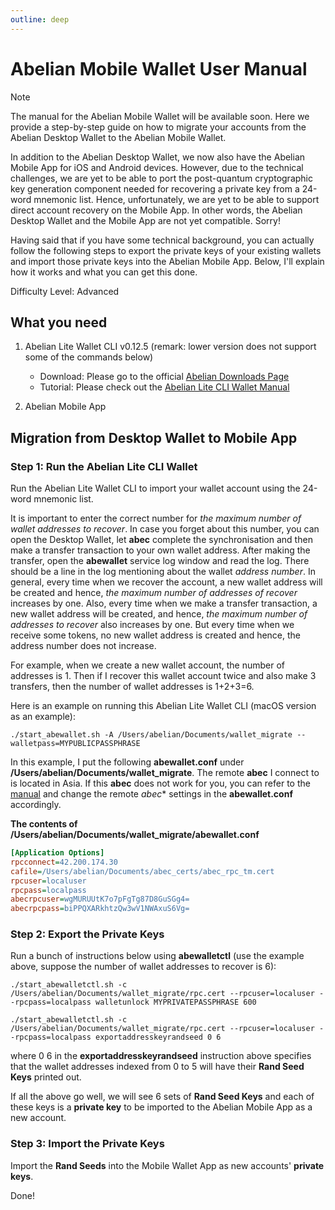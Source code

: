 ```yaml
---
outline: deep
---
```


# Abelian Mobile Wallet User Manual

> [!NOTE]
> The manual for the Abelian Mobile Wallet will be available soon. Here we provide a step-by-step guide on how to migrate your accounts from the Abelian Desktop Wallet to the Abelian Mobile Wallet.

In addition to the Abelian Desktop Wallet, we now also have the Abelian Mobile App for iOS and Android devices. However, due to the technical challenges, we are yet to be able to port the post-quantum cryptographic key generation component needed for recovering a private key from a 24-word mnemonic list. Hence, unfortunately, we are yet to be able to support direct account recovery on the Mobile App. In other words, the Abelian Desktop Wallet and the Mobile App are not yet compatible. Sorry!

Having said that if you have some technical background, you can actually follow the following steps to export the private keys of your existing wallets and import those private keys into the Abelian Mobile App. Below, I'll explain how it works and what you can get this done.

Difficulty Level: Advanced

## What you need

1. Abelian Lite Wallet CLI v0.12.5 (remark: lower version does not support some of the commands below)
   - Download: Please go to the official [Abelian Downloads Page](https://pqabelian.io/download#desktop)
   - Tutorial: Please check out the [Abelian Lite CLI Wallet Manual](/guide/wallet/wallet-cli-lite)

2. Abelian Mobile App

## Migration from Desktop Wallet to Mobile App

### Step 1: Run the Abelian Lite CLI Wallet

Run the Abelian Lite Wallet CLI to import your wallet account using the 24-word mnemonic list.

It is important to enter the correct number for *the maximum number of wallet addresses to recover*. In case you forget about this number, you can open the Desktop Wallet, let **abec** complete the synchronisation and then make a transfer transaction to your own wallet address. After making the transfer, open the **abewallet** service log window and read the log. There should be a line in the log mentioning about the wallet *address number*. In general, every time when we recover the account, a new wallet address will be created and hence, *the maximum number of addresses of recover* increases by one. Also, every time when we make a transfer transaction, a new wallet address will be created, and hence, *the maximum number of addresses to recover* also increases by one. But every time when we receive some tokens, no new wallet address is created and hence, the address number does not increase.

For example, when we create a new wallet account, the number of addresses is 1. Then if I recover this wallet account twice and also make 3 transfers, then the number of wallet addresses is 1+2+3=6.

Here is an example on running this Abelian Lite Wallet CLI (macOS version as an example):

```shell
./start_abewallet.sh -A /Users/abelian/Documents/wallet_migrate --walletpass=MYPUBLICPASSPHRASE
```

In this example, I put the following **abewallet.conf** under **/Users/abelian/Documents/wallet_migrate**. The remote **abec** I connect to is located in Asia. If this **abec** does not work for you, you can refer to the [manual](https://download.pqabelian.io/release/docs/Abelian%20Lite%20CLI%20Wallet%20Manual.pdf) and change the remote *abec** settings in the **abewallet.conf** accordingly.

**The contents of /Users/abelian/Documents/wallet_migrate/abewallet.conf**

```ini
[Application Options]
rpcconnect=42.200.174.30
cafile=/Users/abelian/Documents/abec_certs/abec_rpc_tm.cert
rpcuser=localuser
rpcpass=localpass
abecrpcuser=wgMURUUtK7o7pFgTg87D8GuSGg4=
abecrpcpass=biPPQXARkhtzQw3wV1NWAxuS6Vg=
```

### Step 2: Export the Private Keys

Run a bunch of instructions below using **abewalletctl** (use the example above, suppose the number of wallet addresses to recover is 6):

```shell
./start_abewalletctl.sh -c /Users/abelian/Documents/wallet_migrate/rpc.cert --rpcuser=localuser --rpcpass=localpass walletunlock MYPRIVATEPASSPHRASE 600
```

```shell
./start_abewalletctl.sh -c /Users/abelian/Documents/wallet_migrate/rpc.cert --rpcuser=localuser --rpcpass=localpass exportaddresskeyrandseed 0 6
```

where 0 6 in the **exportaddresskeyrandseed** instruction above specifies that the wallet addresses indexed from 0 to 5 will have their **Rand Seed Keys** printed out.

If all the above go well, we will see 6 sets of **Rand Seed Keys** and each of these keys is a **private key** to be imported to the Abelian Mobile App as a new account.

### Step 3: Import the Private Keys
Import the **Rand Seeds** into the Mobile Wallet App as new accounts' **private keys**.

Done!